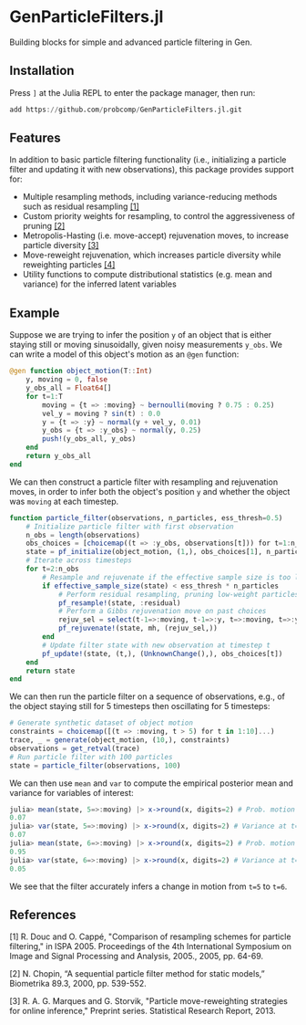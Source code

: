 # GenParticleFilters.jl

Building blocks for simple and advanced particle filtering in Gen.

## Installation

Press `]` at the Julia REPL to enter the package manager, then run:
```julia
add https://github.com/probcomp/GenParticleFilters.jl.git
```

## Features

In addition to basic particle filtering functionality (i.e., initializing a particle filter and updating it with new observations), this package provides support for:

- Multiple resampling methods, including variance-reducing methods such as residual resampling [[1]](#1)
- Custom priority weights for resampling, to control the aggressiveness of pruning [[2]](#2)
- Metropolis-Hasting (i.e. move-accept) rejuvenation moves, to increase particle diversity [[3]](#3)
- Move-reweight rejuvenation, which increases particle diversity while reweighting particles [[4]](#4)
- Utility functions to compute distributional statistics (e.g. mean and variance) for the inferred latent variables

## Example

Suppose we are trying to infer the position `y` of an object that is either staying still or moving sinusoidally, given noisy measurements `y_obs`. We can write a model of this object's motion as an `@gen` function:

```julia
@gen function object_motion(T::Int)
    y, moving = 0, false
    y_obs_all = Float64[]
    for t=1:T
        moving = {t => :moving} ~ bernoulli(moving ? 0.75 : 0.25)
        vel_y = moving ? sin(t) : 0.0
        y = {t => :y} ~ normal(y + vel_y, 0.01)
        y_obs = {t => :y_obs} ~ normal(y, 0.25)
        push!(y_obs_all, y_obs)
    end
    return y_obs_all
end
```

We can then construct a particle filter with resampling and rejuvenation moves, in order to infer both the object's position `y` and whether the object was `moving` at each timestep.

```julia
function particle_filter(observations, n_particles, ess_thresh=0.5)
    # Initialize particle filter with first observation
    n_obs = length(observations)
    obs_choices = [choicemap((t => :y_obs, observations[t])) for t=1:n_obs]
    state = pf_initialize(object_motion, (1,), obs_choices[1], n_particles)
    # Iterate across timesteps
    for t=2:n_obs
        # Resample and rejuvenate if the effective sample size is too low
        if effective_sample_size(state) < ess_thresh * n_particles
            # Perform residual resampling, pruning low-weight particles
            pf_resample!(state, :residual)
            # Perform a Gibbs rejuvenation move on past choices
            rejuv_sel = select(t-1=>:moving, t-1=>:y, t=>:moving, t=>:y)
            pf_rejuvenate!(state, mh, (rejuv_sel,))
        end
        # Update filter state with new observation at timestep t
        pf_update!(state, (t,), (UnknownChange(),), obs_choices[t])
    end
    return state
end
```

We can then run the particle filter on a sequence of observations, e.g., of the
object staying still for 5 timesteps then oscillating for 5 timesteps:

```julia
# Generate synthetic dataset of object motion
constraints = choicemap([(t => :moving, t > 5) for t in 1:10]...)
trace, _ = generate(object_motion, (10,), constraints)
observations = get_retval(trace)
# Run particle filter with 100 particles
state = particle_filter(observations, 100)
```

We can then use `mean` and `var` to compute the empirical posterior mean
and variance for variables of interest:
```julia
julia> mean(state, 5=>:moving) |> x->round(x, digits=2) # Prob. motion at t=5
0.07
julia> var(state, 5=>:moving) |> x->round(x, digits=2) # Variance at t=5
0.07
julia> mean(state, 6=>:moving) |> x->round(x, digits=2) # Prob. motion at t=6
0.95
julia> var(state, 6=>:moving) |> x->round(x, digits=2) # Variance at t=6
0.05
```

We see that the filter accurately infers a change in motion from `t=5` to `t=6`.

## References

<a id="1">[1]</a> R. Douc and O. Cappé, "Comparison of resampling schemes for particle filtering," in ISPA 2005. Proceedings of the 4th International Symposium on Image and Signal Processing and Analysis, 2005., 2005, pp. 64-69.

<a id="2">[2]</a> N. Chopin, “A sequential particle filter method for static models,” Biometrika 89.3, 2000, pp. 539-552.

<a id="3">[3]</a> R. A. G. Marques and G. Storvik, "Particle move-reweighting strategies for online inference," Preprint series. Statistical Research Report, 2013.
